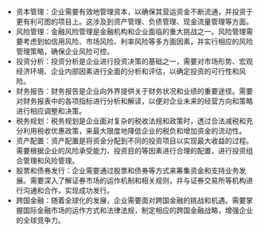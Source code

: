 

- 资本管理：企业需要有效地管理资本，以确保其营运资金不断流通，并投资于更有利可图的项目上。这涉及到资产管理、负债管理、现金流量管理等方面。
- 风险管理：金融风险管理是金融机构和企业面临的重大挑战之一。风险管理需要考虑到如信用风险、市场风险、利率风险等多方面因素，并实行相应的风险管理策略，确保企业风险可控。
- 投资分析：投资分析是企业进行投资决策的基础之一，需要对市场形势、宏观经济环境、企业内部因素进行全面的分析和评估，以确定投资的可行性和风险。
- 财务报告：财务报告是企业向外界提供关于财务状况和业绩的重要途径。需要对财务报表中的各项指标进行分析和解读，以便对企业未来的经营方向和策略进行相应调整和决策。
- 税务规划：税务规划是企业面对复杂的税收法规和政策时，透过合法减税和充分利用税收优惠政策，来最大限度地降低企业的税负和增加资金的流动性。
- 资产配置：资产配置是将资金分配到不同的投资项目以实现最大收益的过程。需要根据企业的风险承受能力、投资目的等因素进行合理的配置，进行投资组合管理和风险管理。
- 股票和债券发行：企业需要通过股票和债券等方式来筹集资金和支持业务发展。需要深入了解证券市场的运作机制和相关规则，并与证券交易所等机构进行沟通和合作，实现成功发行。
- 跨国金融：随着全球化的发展，企业需要面对跨国金融的挑战和机遇。需要掌握国际金融市场的运作方式和法律法规，制定相应的跨国金融战略，增强企业的全球竞争力。